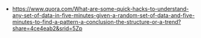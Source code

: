 * https://www.quora.com/What-are-some-quick-hacks-to-understand-any-set-of-data-in-five-minutes-given-a-random-set-of-data-and-five-minutes-to-find-a-pattern-a-conclusion-the-structure-or-a-trend?share=4ce4eab2&srid=5Zp
